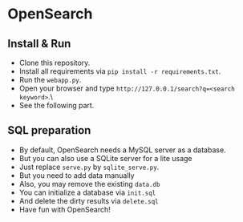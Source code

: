 # OpenSearch

## Install & Run
 - Clone this repository.
 - Install all requirements via `pip install -r requirements.txt`.
 - Run the `webapp.py`.
 - Open your browser and type `http://127.0.0.1/search?q=<search keyword>`.\
 - See the following part.

## SQL preparation
 - By default, OpenSearch needs a MySQL server as a database.
 - But you can also use a SQLite server for a lite usage
 - Just replace `serve.py` by `sqlite_serve.py`.
 - But you need to add data manually
 - Also, you may remove the existing `data.db`
 - You can initialize a database via `init.sql`
 - And delete the dirty results via `delete.sql`
 - Have fun with OpenSearch!